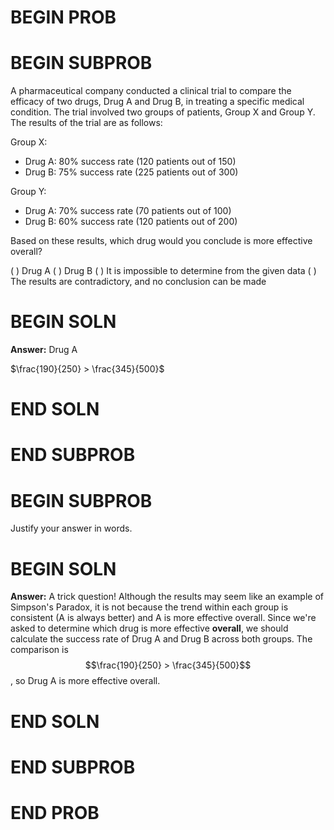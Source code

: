 # BEGIN PROB

# BEGIN SUBPROB

A pharmaceutical company conducted a clinical trial to compare the efficacy of two drugs, Drug A and Drug B, in treating a specific medical condition. The trial involved two groups of patients, Group X and Group Y. The results of the trial are as follows:

Group X:

- Drug A: 80% success rate (120 patients out of 150)
- Drug B: 75% success rate (225 patients out of 300)

Group Y:

- Drug A: 70% success rate (70 patients out of 100)
- Drug B: 60% success rate (120 patients out of 200)

Based on these results, which drug would you conclude is more effective overall?

( ) Drug A
( ) Drug B
( ) It is impossible to determine from the given data
( ) The results are contradictory, and no conclusion can be made

# BEGIN SOLN
**Answer:** Drug A

$\frac{190}{250} > \frac{345}{500}$

# END SOLN

# END SUBPROB

# BEGIN SUBPROB

Justify your answer in words.

# BEGIN SOLN
**Answer:** A trick question! Although the results may seem like an example of Simpson's Paradox, it is not because the trend within each group is consistent (A is always better) and A is more effective overall. Since we're asked to determine which drug is more effective **overall**, we should calculate the success rate of Drug A and Drug B across both groups. The comparison is $$\frac{190}{250} > \frac{345}{500}$$, so Drug A is more effective overall.

# END SOLN

# END SUBPROB

# END PROB
